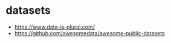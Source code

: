 # datasets

 - https://www.data-is-plural.com/
 - https://github.com/awesomedata/awesome-public-datasets
